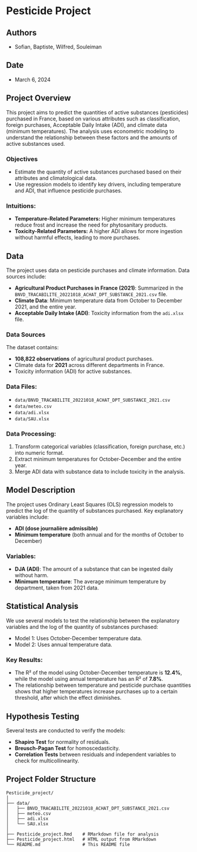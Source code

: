 # Pesticide Project

## Authors
- Sofian, Baptiste, Wilfred, Souleiman

## Date
- March 6, 2024

## Project Overview
This project aims to predict the quantities of active substances (pesticides) purchased in France, based on various attributes such as classification, foreign purchases, Acceptable Daily Intake (ADI), and climate data (minimum temperatures). The analysis uses econometric modeling to understand the relationship between these factors and the amounts of active substances used.

### Objectives
- Estimate the quantity of active substances purchased based on their attributes and climatological data.
- Use regression models to identify key drivers, including temperature and ADI, that influence pesticide purchases.


### Intuitions:
- **Temperature-Related Parameters:** Higher minimum temperatures reduce frost and increase the need for phytosanitary products.
- **Toxicity-Related Parameters:** A higher ADI allows for more ingestion without harmful effects, leading to more purchases.

## Data
The project uses data on pesticide purchases and climate information. Data sources include:
- **Agricultural Product Purchases in France (2021)**: Summarized in the `BNVD_TRACABILITE_20221018_ACHAT_DPT_SUBSTANCE_2021.csv` file.
- **Climate Data**: Minimum temperature data from October to December 2021, and the entire year.
- **Acceptable Daily Intake (ADI)**: Toxicity information from the `adi.xlsx` file.

### Data Sources
The dataset contains:
- **108,822 observations** of agricultural product purchases.
- Climate data for **2021** across different departments in France.
- Toxicity information (ADI) for active substances.

### Data Files:
- `data/BNVD_TRACABILITE_20221018_ACHAT_DPT_SUBSTANCE_2021.csv`
- `data/meteo.csv`
- `data/adi.xlsx`
- `data/SAU.xlsx`

### Data Processing:
1. Transform categorical variables (classification, foreign purchase, etc.) into numeric format.
2. Extract minimum temperatures for October-December and the entire year.
3. Merge ADI data with substance data to include toxicity in the analysis.

## Model Description
The project uses Ordinary Least Squares (OLS) regression models to predict the log of the quantity of substances purchased. Key explanatory variables include:
- **ADI (dose journalière admissible)**
- **Minimum temperature** (both annual and for the months of October to December)

### Variables:
- **DJA (ADI)**: The amount of a substance that can be ingested daily without harm.
- **Minimum temperature**: The average minimum temperature by department, taken from 2021 data.

## Statistical Analysis
We use several models to test the relationship between the explanatory variables and the log of the quantity of substances purchased:
- Model 1: Uses October-December temperature data.
- Model 2: Uses annual temperature data.

### Key Results:
- The R² of the model using October-December temperature is **12.4%**, while the model using annual temperature has an R² of **7.8%**.
- The relationship between temperature and pesticide purchase quantities shows that higher temperatures increase purchases up to a certain threshold, after which the effect diminishes.

## Hypothesis Testing
Several tests are conducted to verify the models:
- **Shapiro Test** for normality of residuals.
- **Breusch-Pagan Test** for homoscedasticity.
- **Correlation Tests** between residuals and independent variables to check for multicollinearity.

## Project Folder Structure

```plaintext
Pesticide_project/
│
├── data/
│   ├── BNVD_TRACABILITE_20221018_ACHAT_DPT_SUBSTANCE_2021.csv
│   ├── meteo.csv
│   ├── adi.xlsx
│   └── SAU.xlsx
│
├── Pesticide_project.Rmd    # RMarkdown file for analysis
├── Pesticide_project.html   # HTML output from RMarkdown
└── README.md                # This README file
